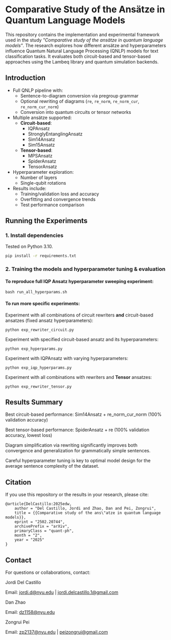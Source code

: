 # Comparative Study of the Ansätze in Quantum Language Models

This repository contains the implementation and experimental framework used in the study _"Comparative study of the ansätze in quantum language models"_. The research explores how different ansätze and hyperparameters influence Quantum Natural Language Processing (QNLP) models for text classification tasks. It evaluates both circuit-based and tensor-based approaches using the Lambeq library and quantum simulation backends.

## Introduction

- Full QNLP pipeline with:
  - Sentence-to-diagram conversion via pregroup grammar
  - Optional rewriting of diagrams (`re`, `re_norm`, `re_norm_cur`, `re_norm_cur_norm`)
  - Conversion into quantum circuits or tensor networks
- Multiple ansätze supported:
  - **Circuit-based**:
    - IQPAnsatz
    - StronglyEntanglingAnsatz
    - Sim14Ansatz
    - Sim15Ansatz
  - **Tensor-based**:
    - MPSAnsatz
    - SpiderAnsatz
    - TensorAnsatz
- Hyperparameter exploration:
  - Number of layers
  - Single-qubit rotations
- Results include:
  - Training/validation loss and accuracy
  - Overfitting and convergence trends
  - Test performance comparison

## Running the Experiments

### 1. Install dependencies

Tested on Python 3.10.

```bash
pip install -r requirements.txt
```

### 2. Training the models and hyperparameter tuning & evaluation

#### To reproduce full IQP Ansatz hyperparameter sweeping experiment:

```
bash run_all_hyperparams.sh
```

#### To run more specific experiments:

Experiment with all combinations of circuit rewriters **and** circuit-based ansatzes (fixed ansatz hyperparameters):

```
python exp_rewriter_circuit.py
```

Experiment with specified circuit-based ansatz and its hyperparameters:

```
python exp_hyperparams.py
```

Experiment with IQPAnsatz with varying hyperparameters:

```
python exp_iqp_hyperparams.py
```

Experiment with all combinations with rewriters and **Tensor** ansatzes:

```
python exp_rewriter_tensor.py
```

## Results Summary

Best circuit-based performance: Sim14Ansatz + re_norm_cur_norm (100% validation accuracy)

Best tensor-based performance: SpiderAnsatz + re (100% validation accuracy, lowest loss)

Diagram simplification via rewriting significantly improves both convergence and generalization for grammatically simple sentences.

Careful hyperparameter tuning is key to optimal model design for the average sentence complexity of the dataset.

## Citation

If you use this repository or the results in your research, please cite:

```
@article{DelCastillo:2025edw,
    author = "Del Castillo, Jordi and Zhao, Dan and Pei, Zongrui",
    title = {{Comparative study of the ans\"atze in quantum language models}},
    eprint = "2502.20744",
    archivePrefix = "arXiv",
    primaryClass = "quant-ph",
    month = "2",
    year = "2025"
}
```

## Contact

For questions or collaborations, contact:

Jordi Del Castillo

Email: jordi.d@nyu.edu | jordi.delcastillo.1@gmail.com

Dan Zhao

Email: dz1158@nyu.edu

Zongrui Pei

Email: zp2137@nyu.edu | peizongrui@gmail.com
